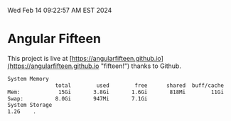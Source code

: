 Wed Feb 14 09:22:57 AM EST 2024

# Angular Fifteen


This project is live at [https://angularfifteen.github.io](https://angularfifteen.github.io "fifteen!") thanks to Github.

```bash
System Memory
               total        used        free      shared  buff/cache   available
Mem:            15Gi       3.8Gi       1.6Gi       818Mi        11Gi        11Gi
Swap:          8.0Gi       947Mi       7.1Gi
System Storage
1.2G	.
```
